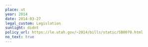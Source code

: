 ```yaml
---
place: ut
year: 2014
date: 2014-03-27
legal_custom: Legislation
sunlight: didnt
policy_url: https://le.utah.gov/~2014/bills/static/SB0070.html
no_text: true
---
```

